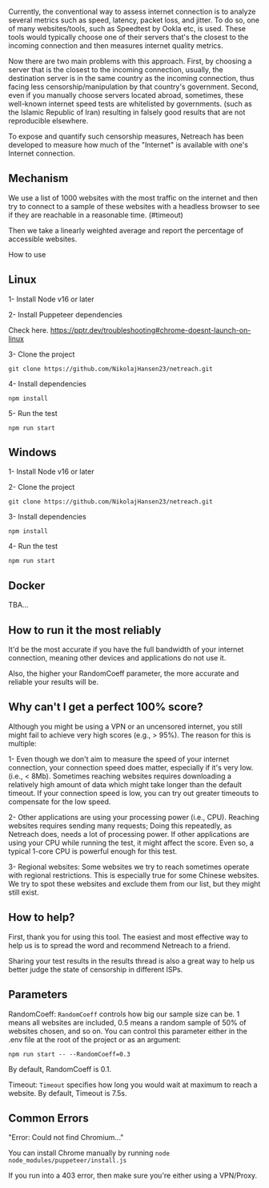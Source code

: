 Currently, the conventional way to assess internet connection is to analyze several metrics such as speed, latency, packet loss, and jitter.
To do so, one of many websites/tools, such as Speedtest by Ookla etc, is used. These tools would typically choose one of their servers
that's the closest to the incoming connection and then measures internet quality metrics.

Now there are two main problems with this approach. First, by choosing a server that is the closest to the incoming connection, usually, the destination server is in the same country as the incoming connection, thus facing less censorship/manipulation by that country's government.
Second, even if you manually choose servers located abroad, sometimes, these well-known internet speed tests are whitelisted by governments.
 (such as the Islamic Republic of Iran) resulting in falsely good results that are not reproducible elsewhere.

To expose and quantify such censorship measures, Netreach has been developed to measure how much of the "Internet" is available with one's Internet connection.

## Mechanism

We use a list of 1000 websites with the most traffic on the internet and then try to connect to a sample of these websites with a headless browser
to see if they are reachable in a reasonable time. (#timeout)

Then we take a linearly weighted average and report the percentage of accessible websites.

How to use

## Linux

1- Install Node v16 or later

2- Install Puppeteer dependencies

Check here. https://pptr.dev/troubleshooting#chrome-doesnt-launch-on-linux


3- Clone the project

`git clone https://github.com/NikolajHansen23/netreach.git`

4- Install dependencies

`npm install`

5- Run the test

`npm run start`



## Windows

1- Install Node v16 or later

2- Clone the project

`git clone https://github.com/NikolajHansen23/netreach.git`

3- Install dependencies

`npm install`

4- Run the test

`npm run start`

## Docker

TBA...

## How to run it the most reliably

It'd be the most accurate if you have the full bandwidth of your internet connection, meaning other devices and applications do not use it.

Also, the higher your RandomCoeff parameter, the more accurate and reliable your results will be.


## Why can't I get a perfect 100% score?

Although you might be using a VPN or an uncensored internet, you still might fail to achieve very high scores (e.g., > 95%). The reason for this is multiple:

1- Even though we don't aim to measure the speed of your internet connection, your connection speed does matter, especially if it's very low. (i.e., < 8Mb). Sometimes reaching websites requires downloading a relatively high amount of data which might take longer than the default timeout. If your connection speed is low, you can try out greater timeouts to compensate for the low speed.

2- Other applications are using your processing power (i.e., CPU). Reaching websites requires sending many requests; Doing this repeatedly, as Netreach does, needs a lot of processing power. If other applications are using your CPU while running the test, it might affect the score. Even so, a typical 1-core CPU is powerful enough for this test.

3- Regional websites: Some websites we try to reach sometimes operate with regional restrictions. This is especially true for some Chinese websites. We try to spot these websites and exclude them from our list, but they might still exist.


## How to help?

First, thank you for using this tool. The easiest and most effective way to help us is to spread the word and recommend Netreach to a friend.

Sharing your test results in the results thread is also a great way to help us better judge the state of censorship in different ISPs.

## Parameters

RandomCoeff: `RandomCoeff` controls how big our sample size can be. 1 means all websites are included, 0.5 means a random sample of 50% of websites chosen, and so on. You can control this parameter either in the .env file at the root of the project or as an argument:

`npm run start -- --RandomCoeff=0.3`

By default, RandomCoeff is 0.1.

Timeout: `Timeout` specifies how long you would wait at maximum to reach a website. By default, Timeout is 7.5s.

## Common Errors

"Error: Could not find Chromium..."

You can install Chrome manually by running `node node_modules/puppeteer/install.js`

If you run into a 403 error, then make sure you're either using a VPN/Proxy.





